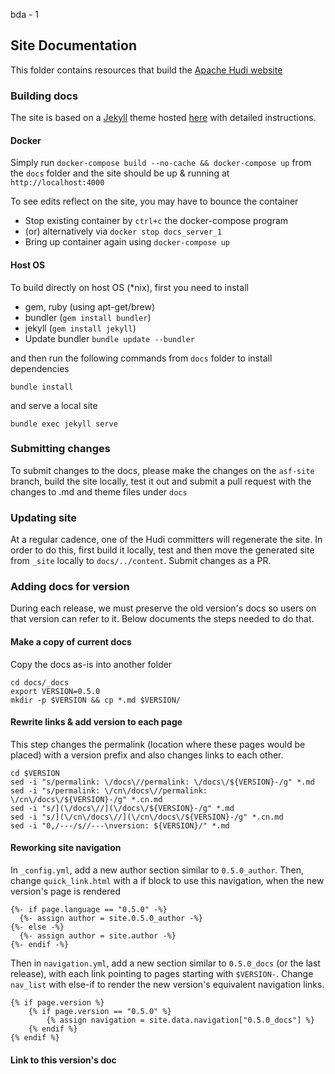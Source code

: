 
bda - 1 

## Site Documentation

This folder contains resources that build the [Apache Hudi website](https://hudi.apache.org)


### Building docs

The site is based on a [Jekyll](https://jekyllrb.com/) theme hosted [here](https://github.com/mmistakes/minimal-mistakes/) with detailed instructions.

#### Docker

Simply run `docker-compose build --no-cache && docker-compose up` from the `docs` folder and the site should be up & running at `http://localhost:4000`

To see edits reflect on the site, you may have to bounce the container

 - Stop existing container by `ctrl+c` the docker-compose program
 - (or) alternatively via `docker stop docs_server_1`
 - Bring up container again using `docker-compose up`

#### Host OS

To build directly on host OS (\*nix), first you need to install

- gem, ruby (using apt-get/brew)
- bundler (`gem install bundler`)
- jekyll (`gem install jekyll`)
- Update bundler `bundle update --bundler`

and then run the following commands from `docs` folder to install dependencies

`bundle install`

and serve a local site

`bundle exec jekyll serve`

### Submitting changes

To submit changes to the docs, please make the changes on the `asf-site` branch, build the site locally, test it out and submit a pull request with the changes to .md and theme files under `docs`

### Updating site

At a regular cadence, one of the Hudi committers will regenerate the site. In order to do this, first build it locally, test and then move the generated site from `_site` locally to `docs/../content`. Submit changes as a PR.

### Adding docs for version

During each release, we must preserve the old version's docs so users on that version can refer to it. 
Below documents the steps needed to do that. 

#### Make a copy of current docs 

Copy the docs as-is into another folder

```
cd docs/_docs
export VERSION=0.5.0
mkdir -p $VERSION && cp *.md $VERSION/
```

#### Rewrite links & add version to each page

This step changes the permalink (location where these pages would be placed) with a version prefix and also changes links to each other.

```
cd $VERSION
sed -i "s/permalink: \/docs\//permalink: \/docs\/${VERSION}-/g" *.md
sed -i "s/permalink: \/cn\/docs\//permalink: \/cn\/docs\/${VERSION}-/g" *.cn.md
sed -i "s/](\/docs\//](\/docs\/${VERSION}-/g" *.md
sed -i "s/](\/cn\/docs\//](\/cn\/docs\/${VERSION}-/g" *.cn.md
sed -i "0,/---/s//---\nversion: ${VERSION}/" *.md
```

#### Reworking site navigation

In `_config.yml`, add a new author section similar to `0.5.0_author`. Then, change `quick_link.html` with a if block to use this navigation, when the new version's page is rendered
  
```
{%- if page.language == "0.5.0" -%}
  {%- assign author = site.0.5.0_author -%}
{%- else -%}
  {%- assign author = site.author -%}
{%- endif -%}
```

Then in `navigation.yml`, add a new section similar to `0.5.0_docs` (or the last release), with each link pointing to pages starting with `$VERSION-`. Change `nav_list` with else-if to 
render the new version's equivalent navigation links. 

```
{% if page.version %}
    {% if page.version == "0.5.0" %}
        {% assign navigation = site.data.navigation["0.5.0_docs"] %}
    {% endif %}
{% endif %}
```

#### Link to this version's doc





